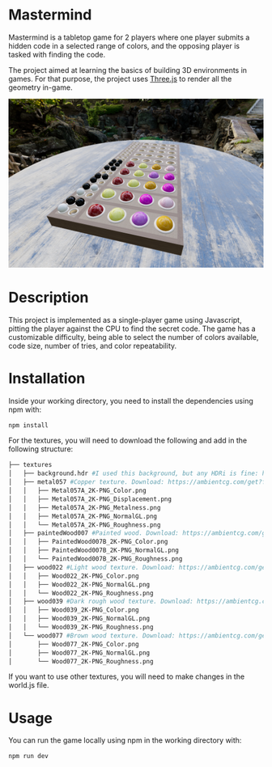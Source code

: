 # Mastermind

Mastermind is a tabletop game for 2 players where one player submits a hidden code in a selected range of colors, and the opposing player is tasked with finding the code.

The project aimed at learning the basics of building 3D environments in games. For that purpose, the project uses [Three.js](https://threejs.org/) to render all the geometry in-game.

![screenshot](example.png)

# Description

This project is implemented as a single-player game using Javascript, pitting the player against the CPU to find the secret code. The game has a customizable difficulty, being able to select the number of colors available, code size, number of tries, and color repeatability.

# Installation

Inside your working directory, you need to install the dependencies using npm with:

```bash
npm install
```

For the textures, you will need to download the following and add in the following structure:

```bash
├── textures
│   ├── background.hdr #I used this background, but any HDRi is fine: https://dl.polyhaven.org/file/ph-assets/HDRIs/hdr/8k/ninomaru_teien_8k.hdr
│   ├── metal057 #Copper texture. Download: https://ambientcg.com/get?file=PaintedWood007B_2K-PNG.zip
│   │   ├── Metal057A_2K-PNG_Color.png
│   │   ├── Metal057A_2K-PNG_Displacement.png
│   │   ├── Metal057A_2K-PNG_Metalness.png
│   │   ├── Metal057A_2K-PNG_NormalGL.png
│   │   └── Metal057A_2K-PNG_Roughness.png
│   ├── paintedWood007 #Painted wood. Download: https://ambientcg.com/get?file=PaintedWood007B_2K-PNG.zip
│   │   ├── PaintedWood007B_2K-PNG_Color.png
│   │   ├── PaintedWood007B_2K-PNG_NormalGL.png
│   │   └── PaintedWood007B_2K-PNG_Roughness.png
│   ├── wood022 #Light wood texture. Download: https://ambientcg.com/get?file=Wood022_2K-PNG.zip
│   │   ├── Wood022_2K-PNG_Color.png
│   │   ├── Wood022_2K-PNG_NormalGL.png
│   │   └── Wood022_2K-PNG_Roughness.png
│   ├── wood039 #Dark rough wood texture. Download: https://ambientcg.com/get?file=Wood039_2K-PNG.zip
│   │   ├── Wood039_2K-PNG_Color.png
│   │   ├── Wood039_2K-PNG_NormalGL.png
│   │   └── Wood039_2K-PNG_Roughness.png
│   └── wood077 #Brown wood texture. Download: https://ambientcg.com/get?file=Wood077_2K-PNG.zip
│       ├── Wood077_2K-PNG_Color.png
│       ├── Wood077_2K-PNG_NormalGL.png
│       └── Wood077_2K-PNG_Roughness.png
```

If you want to use other textures, you will need to make changes in the world.js file.

# Usage

You can run the game locally using npm in the working directory with:

```bash
npm run dev
```
